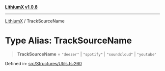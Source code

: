 [**LithiumX v1.0.8**](../README.md)

***

[LithiumX](../globals.md) / TrackSourceName

# Type Alias: TrackSourceName

> **TrackSourceName** = `"deezer"` \| `"spotify"` \| `"soundcloud"` \| `"youtube"`

Defined in: [src/Structures/Utils.ts:260](https://github.com/anantix-network/LithiumX/blob/6d83bed841f7c0d8766531c5310768bcb05e7f91/src/Structures/Utils.ts#L260)
